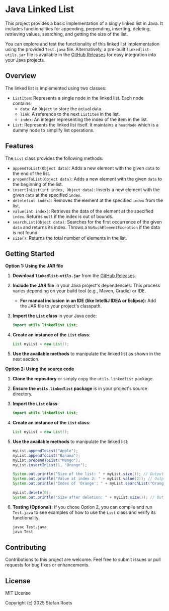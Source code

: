 # Java Linked List

This project provides a basic implementation of a singly linked list in Java. It includes functionalities for appending, prepending, inserting, deleting, retrieving values, searching, and getting the size of the list.

You can explore and test the functionality of this linked list implementation using the provided `Test.java` file. Alternatively, a pre-built `linkedlist-utils.jar` file is available in the [GitHub Releases](https://github.com/StefanRoets06/Java-Linked-List/releases) for easy integration into your Java projects.

## Overview

The linked list is implemented using two classes:

-   `ListItem`: Represents a single node in the linked list. Each node contains:
    -   `data`: An `Object` to store the actual data.
    -   `link`: A reference to the next `ListItem` in the list.
    -   `index`: An integer representing the index of the item in the list.
-   `List`: Represents the linked list itself. It maintains a `headNode` which is a dummy node to simplify list operations.

## Features

The `List` class provides the following methods:

-   `appendToList(Object data)`: Adds a new element with the given `data` to the end of the list.
-   `prependToList(Object data)`: Adds a new element with the given `data` to the beginning of the list.
-   `insertInList(int index, Object data)`: Inserts a new element with the given `data` at the specified `index`.
-   `delete(int index)`: Removes the element at the specified `index` from the list.
-   `value(int index)`: Retrieves the data of the element at the specified `index`. Returns `null` if the index is out of bounds.
-   `searchList(Object data)`: Searches for the first occurrence of the given `data` and returns its index. Throws a `NoSuchElementException` if the data is not found.
-   `size()`: Returns the total number of elements in the list.

## Getting Started

**Option 1: Using the JAR file**

1.  **Download `linkedlist-utils.jar`** from the [GitHub Releases](https://github.com/StefanRoets06/Java-Linked-List/releases).
2.  **Include the JAR file** in your Java project's dependencies. This process varies depending on your build tool (e.g., Maven, Gradle) or IDE.

    * **For manual inclusion in an IDE (like IntelliJ IDEA or Eclipse):** Add the JAR file to your project's classpath.

3.  **Import the `List` class** in your Java code:

    ```java
    import utils.linkedlist.List;
    ```

4.  **Create an instance of the `List` class**:

    ```java
    List myList = new List();
    ```

5.  **Use the available methods** to manipulate the linked list as shown in the next section.

**Option 2: Using the source code**

1.  **Clone the repository** or simply copy the `utils.linkedlist` package.

2.  **Ensure the `utils.linkedlist` package** is in your project's source directory.

3.  **Import the `List` class**:

    ```java
    import utils.linkedlist.List;
    ```

4.  **Create an instance of the `List` class**:

    ```java
    List myList = new List();
    ```

5.  **Use the available methods** to manipulate the linked list:

    ```java
    myList.appendToList("Apple");
    myList.appendToList("Banana");
    myList.prependToList("Mango");
    myList.insertInList(1, "Orange");

    System.out.println("Size of the list: " + myList.size()); // Output: 4
    System.out.println("Value at index 2: " + myList.value(2)); // Output: Banana
    System.out.println("Index of 'Orange': " + myList.searchList("Orange")); // Output: 1

    myList.delete(0);
    System.out.println("Size after deletion: " + myList.size()); // Output: 3
    ```

6.  **Testing (Optional):** If you chose Option 2, you can compile and run `Test.java` to see examples of how to use the `List` class and verify its functionality.

    ```bash
    javac Test.java
    java Test
    ```

## Contributing

Contributions to this project are welcome. Feel free to submit issues or pull requests for bug fixes or enhancements.

## License

MIT License

Copyright (c) 2025 Stefan Roets